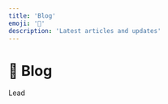 ```yaml
---
title: 'Blog'
emoji: '📜'
description: 'Latest articles and updates'
---
```


<section-hero>

# 📜 Blog

<p class="lead">Lead</p>
</section-hero>

